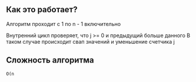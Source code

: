 ## Как это работает?

Алгоритм проходит с 1 по n - 1 включительно

Внутренний цикл проверяет, что j >= 0 и предыдущий больше данного
В таком случае происходит свап значений и уменьшение счетчика j

## Cложность алгоритма

```
O(n
